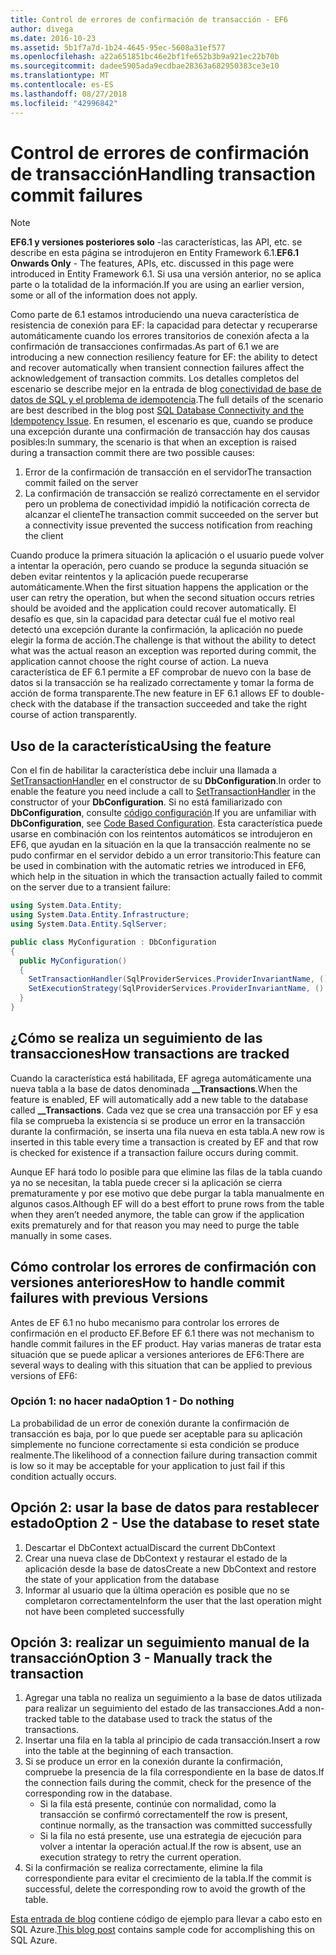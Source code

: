 ```yaml
---
title: Control de errores de confirmación de transacción - EF6
author: divega
ms.date: 2016-10-23
ms.assetid: 5b1f7a7d-1b24-4645-95ec-5608a31ef577
ms.openlocfilehash: a22a651851bc46e2bf1fe652b3b9a921ec22b70b
ms.sourcegitcommit: dadee5905ada9ecdbae28363a682950383ce3e10
ms.translationtype: MT
ms.contentlocale: es-ES
ms.lasthandoff: 08/27/2018
ms.locfileid: "42996842"
---
```

# <a name="handling-transaction-commit-failures"></a><span data-ttu-id="f5f35-102">Control de errores de confirmación de transacción</span><span class="sxs-lookup"><span data-stu-id="f5f35-102">Handling transaction commit failures</span></span>
> [!NOTE]
> <span data-ttu-id="f5f35-103">**EF6.1 y versiones posteriores solo** -las características, las API, etc. se describe en esta página se introdujeron en Entity Framework 6.1.</span><span class="sxs-lookup"><span data-stu-id="f5f35-103">**EF6.1 Onwards Only** - The features, APIs, etc. discussed in this page were introduced in Entity Framework 6.1.</span></span> <span data-ttu-id="f5f35-104">Si usa una versión anterior, no se aplica parte o la totalidad de la información.</span><span class="sxs-lookup"><span data-stu-id="f5f35-104">If you are using an earlier version, some or all of the information does not apply.</span></span>  

<span data-ttu-id="f5f35-105">Como parte de 6.1 estamos introduciendo una nueva característica de resistencia de conexión para EF: la capacidad para detectar y recuperarse automáticamente cuando los errores transitorios de conexión afecta a la confirmación de transacciones confirmadas.</span><span class="sxs-lookup"><span data-stu-id="f5f35-105">As part of 6.1 we are introducing a new connection resiliency feature for EF: the ability to detect and recover automatically when transient connection failures affect the acknowledgement of transaction commits.</span></span> <span data-ttu-id="f5f35-106">Los detalles completos del escenario se describe mejor en la entrada de blog [conectividad de base de datos de SQL y el problema de idempotencia](http://blogs.msdn.com/b/adonet/archive/2013/03/11/sql-database-connectivity-and-the-idempotency-issue.aspx).</span><span class="sxs-lookup"><span data-stu-id="f5f35-106">The full details of the scenario are best described in the blog post [SQL Database Connectivity and the Idempotency Issue](http://blogs.msdn.com/b/adonet/archive/2013/03/11/sql-database-connectivity-and-the-idempotency-issue.aspx).</span></span>  <span data-ttu-id="f5f35-107">En resumen, el escenario es que, cuando se produce una excepción durante una confirmación de transacción hay dos causas posibles:</span><span class="sxs-lookup"><span data-stu-id="f5f35-107">In summary, the scenario is that when an exception is raised during a transaction commit there are two possible causes:</span></span>  

1. <span data-ttu-id="f5f35-108">Error de la confirmación de transacción en el servidor</span><span class="sxs-lookup"><span data-stu-id="f5f35-108">The transaction commit failed on the server</span></span>
2. <span data-ttu-id="f5f35-109">La confirmación de transacción se realizó correctamente en el servidor pero un problema de conectividad impidió la notificación correcta de alcanzar el cliente</span><span class="sxs-lookup"><span data-stu-id="f5f35-109">The transaction commit succeeded on the server but a connectivity issue prevented the success notification from reaching the client</span></span>  

<span data-ttu-id="f5f35-110">Cuando produce la primera situación la aplicación o el usuario puede volver a intentar la operación, pero cuando se produce la segunda situación se deben evitar reintentos y la aplicación puede recuperarse automáticamente.</span><span class="sxs-lookup"><span data-stu-id="f5f35-110">When the first situation happens the application or the user can retry the operation, but when the second situation occurs retries should be avoided and the application could recover automatically.</span></span> <span data-ttu-id="f5f35-111">El desafío es que, sin la capacidad para detectar cuál fue el motivo real detectó una excepción durante la confirmación, la aplicación no puede elegir la forma de acción.</span><span class="sxs-lookup"><span data-stu-id="f5f35-111">The challenge is that without the ability to detect what was the actual reason an exception was reported during commit, the application cannot choose the right course of action.</span></span> <span data-ttu-id="f5f35-112">La nueva característica de EF 6.1 permite a EF comprobar de nuevo con la base de datos si la transacción se ha realizado correctamente y tomar la forma de acción de forma transparente.</span><span class="sxs-lookup"><span data-stu-id="f5f35-112">The new feature in EF 6.1 allows EF to double-check with the database if the transaction succeeded and take the right course of action transparently.</span></span>  

## <a name="using-the-feature"></a><span data-ttu-id="f5f35-113">Uso de la característica</span><span class="sxs-lookup"><span data-stu-id="f5f35-113">Using the feature</span></span>  

<span data-ttu-id="f5f35-114">Con el fin de habilitar la característica debe incluir una llamada a [SetTransactionHandler](https://msdn.microsoft.com/library/system.data.entity.dbconfiguration.setdefaulttransactionhandler.aspx) en el constructor de su **DbConfiguration**.</span><span class="sxs-lookup"><span data-stu-id="f5f35-114">In order to enable the feature you need include a call to [SetTransactionHandler](https://msdn.microsoft.com/library/system.data.entity.dbconfiguration.setdefaulttransactionhandler.aspx) in the constructor of your **DbConfiguration**.</span></span> <span data-ttu-id="f5f35-115">Si no está familiarizado con **DbConfiguration**, consulte [código configuración](~/ef6/fundamentals/configuring/code-based.md).</span><span class="sxs-lookup"><span data-stu-id="f5f35-115">If you are unfamiliar with **DbConfiguration**, see [Code Based Configuration](~/ef6/fundamentals/configuring/code-based.md).</span></span> <span data-ttu-id="f5f35-116">Esta característica puede usarse en combinación con los reintentos automáticos se introdujeron en EF6, que ayudan en la situación en la que la transacción realmente no se pudo confirmar en el servidor debido a un error transitorio:</span><span class="sxs-lookup"><span data-stu-id="f5f35-116">This feature can be used in combination with the automatic retries we introduced in EF6, which help in the situation in which the transaction actually failed to commit on the server due to a transient failure:</span></span>  

``` csharp
using System.Data.Entity;
using System.Data.Entity.Infrastructure;
using System.Data.Entity.SqlServer;

public class MyConfiguration : DbConfiguration  
{
  public MyConfiguration()  
  {  
    SetTransactionHandler(SqlProviderServices.ProviderInvariantName, () => new CommitFailureHandler());  
    SetExecutionStrategy(SqlProviderServices.ProviderInvariantName, () => new SqlAzureExecutionStrategy());  
  }  
}
```  

## <a name="how-transactions-are-tracked"></a><span data-ttu-id="f5f35-117">¿Cómo se realiza un seguimiento de las transacciones</span><span class="sxs-lookup"><span data-stu-id="f5f35-117">How transactions are tracked</span></span>  

<span data-ttu-id="f5f35-118">Cuando la característica está habilitada, EF agrega automáticamente una nueva tabla a la base de datos denominada **__Transactions**.</span><span class="sxs-lookup"><span data-stu-id="f5f35-118">When the feature is enabled, EF will automatically add a new table to the database called **__Transactions**.</span></span> <span data-ttu-id="f5f35-119">Cada vez que se crea una transacción por EF y esa fila se comprueba la existencia si se produce un error en la transacción durante la confirmación, se inserta una fila nueva en esta tabla.</span><span class="sxs-lookup"><span data-stu-id="f5f35-119">A new row is inserted in this table every time a transaction is created by EF and that row is checked for existence if a transaction failure occurs during commit.</span></span>  

<span data-ttu-id="f5f35-120">Aunque EF hará todo lo posible para que elimine las filas de la tabla cuando ya no se necesitan, la tabla puede crecer si la aplicación se cierra prematuramente y por ese motivo que debe purgar la tabla manualmente en algunos casos.</span><span class="sxs-lookup"><span data-stu-id="f5f35-120">Although EF will do a best effort to prune rows from the table when they aren’t needed anymore, the table can grow if the application exits prematurely and for that reason you may need to purge the table manually in some cases.</span></span>  

## <a name="how-to-handle-commit-failures-with-previous-versions"></a><span data-ttu-id="f5f35-121">Cómo controlar los errores de confirmación con versiones anteriores</span><span class="sxs-lookup"><span data-stu-id="f5f35-121">How to handle commit failures with previous Versions</span></span>

<span data-ttu-id="f5f35-122">Antes de EF 6.1 no hubo mecanismo para controlar los errores de confirmación en el producto EF.</span><span class="sxs-lookup"><span data-stu-id="f5f35-122">Before EF 6.1 there was not mechanism to handle commit failures in the EF product.</span></span> <span data-ttu-id="f5f35-123">Hay varias maneras de tratar esta situación que se puede aplicar a versiones anteriores de EF6:</span><span class="sxs-lookup"><span data-stu-id="f5f35-123">There are several ways to dealing with this situation that can be applied to previous versions of EF6:</span></span>  

### <a name="option-1---do-nothing"></a><span data-ttu-id="f5f35-124">Opción 1: no hacer nada</span><span class="sxs-lookup"><span data-stu-id="f5f35-124">Option 1 - Do nothing</span></span>  

<span data-ttu-id="f5f35-125">La probabilidad de un error de conexión durante la confirmación de transacción es baja, por lo que puede ser aceptable para su aplicación simplemente no funcione correctamente si esta condición se produce realmente.</span><span class="sxs-lookup"><span data-stu-id="f5f35-125">The likelihood of a connection failure during transaction commit is low so it may be acceptable for your application to just fail if this condition actually occurs.</span></span>  

## <a name="option-2---use-the-database-to-reset-state"></a><span data-ttu-id="f5f35-126">Opción 2: usar la base de datos para restablecer estado</span><span class="sxs-lookup"><span data-stu-id="f5f35-126">Option 2 - Use the database to reset state</span></span>  

1. <span data-ttu-id="f5f35-127">Descartar el DbContext actual</span><span class="sxs-lookup"><span data-stu-id="f5f35-127">Discard the current DbContext</span></span>  
2. <span data-ttu-id="f5f35-128">Crear una nueva clase de DbContext y restaurar el estado de la aplicación desde la base de datos</span><span class="sxs-lookup"><span data-stu-id="f5f35-128">Create a new DbContext and restore the state of your application from the database</span></span>  
3. <span data-ttu-id="f5f35-129">Informar al usuario que la última operación es posible que no se completaron correctamente</span><span class="sxs-lookup"><span data-stu-id="f5f35-129">Inform the user that the last operation might not have been completed successfully</span></span>  

## <a name="option-3---manually-track-the-transaction"></a><span data-ttu-id="f5f35-130">Opción 3: realizar un seguimiento manual de la transacción</span><span class="sxs-lookup"><span data-stu-id="f5f35-130">Option 3 - Manually track the transaction</span></span>  

1. <span data-ttu-id="f5f35-131">Agregar una tabla no realiza un seguimiento a la base de datos utilizada para realizar un seguimiento del estado de las transacciones.</span><span class="sxs-lookup"><span data-stu-id="f5f35-131">Add a non-tracked table to the database used to track the status of the transactions.</span></span>  
2. <span data-ttu-id="f5f35-132">Insertar una fila en la tabla al principio de cada transacción.</span><span class="sxs-lookup"><span data-stu-id="f5f35-132">Insert a row into the table at the beginning of each transaction.</span></span>  
3. <span data-ttu-id="f5f35-133">Si se produce un error en la conexión durante la confirmación, compruebe la presencia de la fila correspondiente en la base de datos.</span><span class="sxs-lookup"><span data-stu-id="f5f35-133">If the connection fails during the commit, check for the presence of the corresponding row in the database.</span></span>  
    - <span data-ttu-id="f5f35-134">Si la fila está presente, continúe con normalidad, como la transacción se confirmó correctamente</span><span class="sxs-lookup"><span data-stu-id="f5f35-134">If the row is present, continue normally, as the transaction was committed successfully</span></span>  
    - <span data-ttu-id="f5f35-135">Si la fila no está presente, use una estrategia de ejecución para volver a intentar la operación actual.</span><span class="sxs-lookup"><span data-stu-id="f5f35-135">If the row is absent, use an execution strategy to retry the current operation.</span></span>  
4. <span data-ttu-id="f5f35-136">Si la confirmación se realiza correctamente, elimine la fila correspondiente para evitar el crecimiento de la tabla.</span><span class="sxs-lookup"><span data-stu-id="f5f35-136">If the commit is successful, delete the corresponding row to avoid the growth of the table.</span></span>  

<span data-ttu-id="f5f35-137">[Esta entrada de blog](http://blogs.msdn.com/b/adonet/archive/2013/03/11/sql-database-connectivity-and-the-idempotency-issue.aspx) contiene código de ejemplo para llevar a cabo esto en SQL Azure.</span><span class="sxs-lookup"><span data-stu-id="f5f35-137">[This blog post](http://blogs.msdn.com/b/adonet/archive/2013/03/11/sql-database-connectivity-and-the-idempotency-issue.aspx) contains sample code for accomplishing this on SQL Azure.</span></span>  
